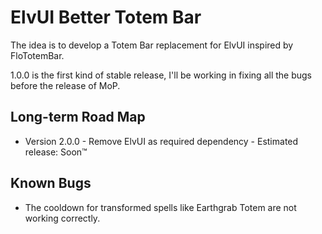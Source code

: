 ElvUI Better Totem Bar
======================

The idea is to develop a Totem Bar replacement for ElvUI inspired by FloTotemBar.

1.0.0 is the first kind of stable release, I'll be working in fixing all the bugs before the release of MoP.

Long-term Road Map
------------------

* Version 2.0.0 - Remove ElvUI as required dependency - Estimated release: Soon™

Known Bugs
----------

* The cooldown for transformed spells like Earthgrab Totem are not working correctly.
